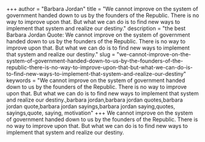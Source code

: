+++
author = "Barbara Jordan"
title = "We cannot improve on the system of government handed down to us by the founders of the Republic. There is no way to improve upon that. But what we can do is to find new ways to implement that system and realize our destiny."
description = "the best Barbara Jordan Quote: We cannot improve on the system of government handed down to us by the founders of the Republic. There is no way to improve upon that. But what we can do is to find new ways to implement that system and realize our destiny."
slug = "we-cannot-improve-on-the-system-of-government-handed-down-to-us-by-the-founders-of-the-republic-there-is-no-way-to-improve-upon-that-but-what-we-can-do-is-to-find-new-ways-to-implement-that-system-and-realize-our-destiny"
keywords = "We cannot improve on the system of government handed down to us by the founders of the Republic. There is no way to improve upon that. But what we can do is to find new ways to implement that system and realize our destiny.,barbara jordan,barbara jordan quotes,barbara jordan quote,barbara jordan sayings,barbara jordan saying,quotes, sayings,quote, saying, motivation"
+++
We cannot improve on the system of government handed down to us by the founders of the Republic. There is no way to improve upon that. But what we can do is to find new ways to implement that system and realize our destiny.
